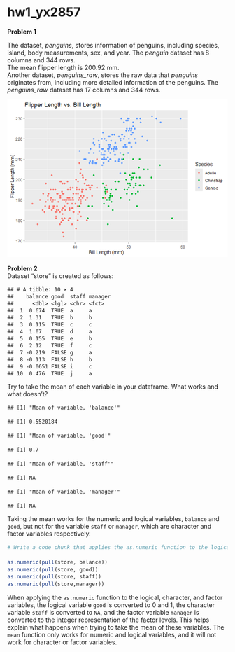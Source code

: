 hw1_yx2857
================

**Problem 1**

The dataset, *penguins*, stores information of penguins, including
species, island, body measurements, sex, and year. The *penguin* dataset
has 8 columns and 344 rows.  
The mean flipper length is 200.92 mm.  
Another dataset, *penguins_raw*, stores the raw data that *penguins*
originates from, including more detailed information of the penguins.
The *penguins_raw* dataset has 17 columns and 344 rows.

![](p8105_hw1_yx2857_files/figure-gfm/plot-1.png)<!-- -->

**Problem 2**  
Dataset “store” is created as follows:

    ## # A tibble: 10 × 4
    ##    balance good  staff manager
    ##      <dbl> <lgl> <chr> <fct>  
    ##  1  0.674  TRUE  a     a      
    ##  2  1.31   TRUE  b     b      
    ##  3  0.115  TRUE  c     c      
    ##  4  1.07   TRUE  d     a      
    ##  5  0.155  TRUE  e     b      
    ##  6  2.12   TRUE  f     c      
    ##  7 -0.219  FALSE g     a      
    ##  8 -0.113  FALSE h     b      
    ##  9 -0.0651 FALSE i     c      
    ## 10  0.476  TRUE  j     a

Try to take the mean of each variable in your dataframe. What works and
what doesn’t?

    ## [1] "Mean of variable, 'balance'"

    ## [1] 0.5520184

    ## [1] "Mean of variable, 'good'"

    ## [1] 0.7

    ## [1] "Mean of variable, 'staff'"

    ## [1] NA

    ## [1] "Mean of variable, 'manager'"

    ## [1] NA

Taking the mean works for the numeric and logical variables, `balance`
and `good`, but not for the variable `staff` or `manager`, which are
character and factor variables respectively.

``` r
# Write a code chunk that applies the as.numeric function to the logical, character, and factor variables (please show this chunk but not the output). What happens, and why? Does this help explain what happens when you try to take the mean?

as.numeric(pull(store, balance))
as.numeric(pull(store, good))
as.numeric(pull(store, staff))
as.numeric(pull(store,manager))
```

When applying the `as.numeric` function to the logical, character, and
factor variables, the logical variable `good` is converted to 0 and 1,
the character variable `staff` is converted to `NA`, and the factor
variable `manager` is converted to the integer representation of the
factor levels. This helps explain what happens when trying to take the
mean of these variables. The `mean` function only works for numeric and
logical variables, and it will not work for character or factor
variables.
